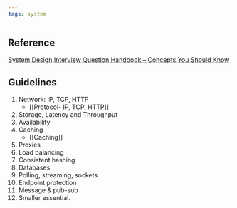 ```yaml
---
tags: system
---
```


## Reference
[System Design Interview Question Handbook – Concepts You Should Know](https://www.freecodecamp.org/news/systems-design-for-interviews/?fbclid=IwAR1pdn4DQu-dbUCEjTvvs9ijDw0w2FBdi6aSyZaYMCKxKIZqEWLlkGXxMVk_aem_AfR2FF60Dd4tT8pf56m1HVevFqXemLXfU4Ae4Nv0JVkycE2AcEt7dapPjGT7Op0OurE#section-3-system-availability)

## Guidelines
1. Network: IP, TCP, HTTP
	- [[Protocol- IP, TCP, HTTP]]
2. Storage, Latency and Throughput
3. Availability
4. Caching
	- [[Caching]]
5. Proxies
6. Load balancing
7. Consistent hashing
8. Databases
9. Polling, streaming, sockets
10. Endpoint protection 
11. Message & pub-sub
12. Smaller essential.
